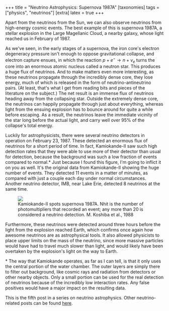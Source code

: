 +++
title = "Neutrino Astrophysics: Supernova 1987A"
[taxonomies]
tags = ["physics", "neutrinos"]
[extra]
latex = true
+++

Apart from the neutrinos from the Sun, we can also observe neutrinos from
high-energy cosmic events. The best example of this is supernova 1987A, a
stellar explosion in the Large Magellanic Cloud, a nearby galaxy, whose
light reached us in February of 1987.

<!-- more -->

As we've seen, in the early stages of a supernova, the iron core's electron
degeneracy pressure isn't enough to oppose gravitational collapse, and
electron capture ensues, in which the reaction $p+e^-\rightarrow n+ \nu_e$
turns the core into an enormous atomic nucleus called a neutron star. This
produces a huge flux of neutrinos. And to make matters even more
interesting, as these neutrinos propagate through the incredibly dense
core, they lose energy, much of which is released in the form of
neutrino-antineutrino pairs. (At least, that's what I get from reading bits
and pieces of the literature on the subject.) The net result is an immense
flux of neutrinos heading away from the collapsing star. Outside the
extremely dense core, the neutrinos can happily propagate through just
about everything, whereas light from the ensuing explosion has to bounce
around for quite a while before escaping. As a result, the neutrinos leave
the immediate vicinity of the star long before the actual light, and carry
well over 95% of the collapse's total energy.

Luckily for astrophysicists, there were several neutrino detectors in
operation on February 23, 1987. These detected an enormous flux of
neutrinos for a short period of time. In fact, Kamiokande-II saw such high
detection rates that they were able to use more of their detector than
usual for detection, because the background was such a low fraction of
events compared to normal.* Just because I found this figure, I'm going to
inflict it on you as well. It's the original data from Kamiokande-II
showing the huge number of events. They detected 11 events in a matter of
minutes, as compared with just a couple each day under normal
circumstances. Another neutrino detector, IMB, near Lake Erie, detected 8
neutrinos at the same time.

<figure class="figure">
<img src="/img/201305-1987aspike.png" class="center img-fluid rounded" style="max-width:500px; max-width:100%"/>
<figcaption class="figure-caption">Kamiokande-II spots supernova 1987A. Nhit is the number
of photomultipliers that recorded an event; any more than 20
is considered a neutrino detection.
M. Koshiba et al., 1988</figcaption>
</figure>


Furthermore, these neutrinos were detected around three hours before the
light from the explosion reached Earth, which confirms once again how
awesome neutrinos are as astrophysical tools. It also allowed physicists to
place upper limits on the mass of the neutrino, since more massive
particles would have had to travel much slower than light, and would likely
have been overtaken by the explosion's light on the way to Earth.

\* The way that Kamiokande operates, as far as I can tell, is that it only
    uses the central portion of the water chamber. The outer layers are
    simply there to filter out background, like cosmic rays and radiation
    from detectors or other nearby objects. Only a small portion can be
    used for the real detection of neutrinos because of the incredibly low
    interaction rates. Any false positives would have a major impact on the
    resulting data.

This is the fifth post in a series on neutrino astrophysics.
Other neutrino-related posts can be found [here](/tags/neutrinos).
